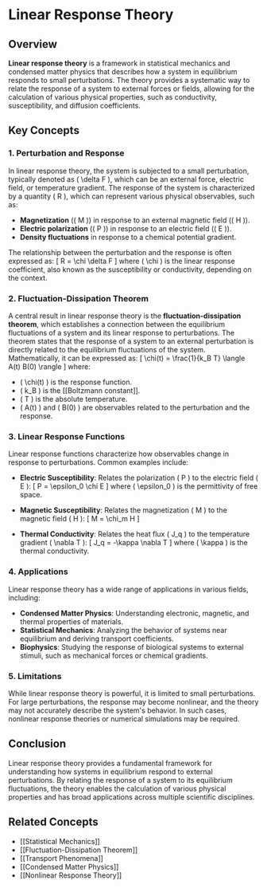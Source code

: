 
# Linear Response Theory

## Overview
**Linear response theory** is a framework in statistical mechanics and condensed matter physics that describes how a system in equilibrium responds to small perturbations. The theory provides a systematic way to relate the response of a system to external forces or fields, allowing for the calculation of various physical properties, such as conductivity, susceptibility, and diffusion coefficients.

## Key Concepts

### 1. Perturbation and Response
In linear response theory, the system is subjected to a small perturbation, typically denoted as \( \delta F \), which can be an external force, electric field, or temperature gradient. The response of the system is characterized by a quantity \( R \), which can represent various physical observables, such as:
- **Magnetization** (\( M \)) in response to an external magnetic field (\( H \)).
- **Electric polarization** (\( P \)) in response to an electric field (\( E \)).
- **Density fluctuations** in response to a chemical potential gradient.

The relationship between the perturbation and the response is often expressed as:
\[
R = \chi \delta F
\]
where \( \chi \) is the linear response coefficient, also known as the susceptibility or conductivity, depending on the context.

### 2. Fluctuation-Dissipation Theorem
A central result in linear response theory is the **fluctuation-dissipation theorem**, which establishes a connection between the equilibrium fluctuations of a system and its linear response to perturbations. The theorem states that the response of a system to an external perturbation is directly related to the equilibrium fluctuations of the system. Mathematically, it can be expressed as:
\[
\chi(t) = \frac{1}{k_B T} \langle A(t) B(0) \rangle
\]
where:
- \( \chi(t) \) is the response function.
- \( k_B \) is the [[Boltzmann constant]].
- \( T \) is the absolute temperature.
- \( A(t) \) and \( B(0) \) are observables related to the perturbation and the response.

### 3. Linear Response Functions
Linear response functions characterize how observables change in response to perturbations. Common examples include:
- **Electric Susceptibility**: Relates the polarization \( P \) to the electric field \( E \):
  \[
  P = \epsilon_0 \chi E
  \]
  where \( \epsilon_0 \) is the permittivity of free space.
  
- **Magnetic Susceptibility**: Relates the magnetization \( M \) to the magnetic field \( H \):
  \[
  M = \chi_m H
  \]

- **Thermal Conductivity**: Relates the heat flux \( J_q \) to the temperature gradient \( \nabla T \):
  \[
  J_q = -\kappa \nabla T
  \]
  where \( \kappa \) is the thermal conductivity.

### 4. Applications
Linear response theory has a wide range of applications in various fields, including:
- **Condensed Matter Physics**: Understanding electronic, magnetic, and thermal properties of materials.
- **Statistical Mechanics**: Analyzing the behavior of systems near equilibrium and deriving transport coefficients.
- **Biophysics**: Studying the response of biological systems to external stimuli, such as mechanical forces or chemical gradients.

### 5. Limitations
While linear response theory is powerful, it is limited to small perturbations. For large perturbations, the response may become nonlinear, and the theory may not accurately describe the system's behavior. In such cases, nonlinear response theories or numerical simulations may be required.

## Conclusion
Linear response theory provides a fundamental framework for understanding how systems in equilibrium respond to external perturbations. By relating the response of a system to its equilibrium fluctuations, the theory enables the calculation of various physical properties and has broad applications across multiple scientific disciplines.

## Related Concepts
- [[Statistical Mechanics]]
- [[Fluctuation-Dissipation Theorem]]
- [[Transport Phenomena]]
- [[Condensed Matter Physics]]
- [[Nonlinear Response Theory]]

